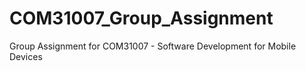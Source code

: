 # COM31007_Group_Assignment
Group Assignment for COM31007 - Software Development for Mobile Devices
